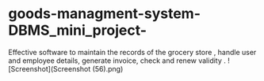 # goods-managment-system-DBMS_mini_project-
Effective software to maintain the records of the grocery store , handle user and employee details, generate invoice, check and renew validity .
![Screenshot](Screenshot (56).png)

